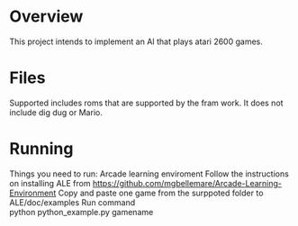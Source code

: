 
# Overview
  This project intends to implement an AI that plays atari 2600 games.

# Files

  Supported includes roms that are supported by the fram work. It does not include dig dug or Mario.  

# Running
  Things you need to run: Arcade learning enviroment
  Follow the instructions on installing ALE from https://github.com/mgbellemare/Arcade-Learning-Environment
  Copy and paste one game from the surppoted folder to ALE/doc/examples
  Run command   
        python python_example.py gamename
